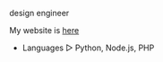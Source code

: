 design engineer<br />

My website is [here](https://izuku.tech)

- Languages ▷ Python, Node.js, PHP


